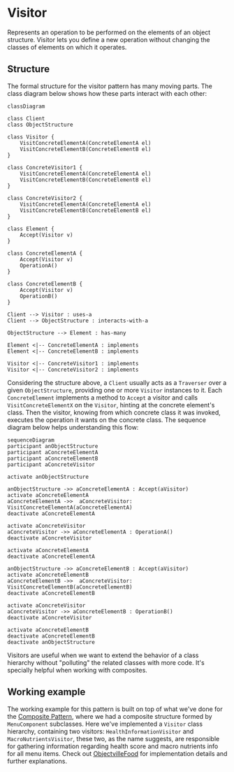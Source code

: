 # Visitor

Represents an operation to be performed on the elements of an object structure. Visitor lets you define a new operation without changing the classes of elements on which it operates.

## Structure

The formal structure for the visitor pattern has many moving parts. The class diagram below shows how these parts interact with each other:

```mermaid
classDiagram

class Client
class ObjectStructure

class Visitor {
    VisitConcreteElementA(ConcreteElementA el)
    VisitConcreteElementB(ConcreteElementB el)
}

class ConcreteVisitor1 {
    VisitConcreteElementA(ConcreteElementA el)
    VisitConcreteElementB(ConcreteElementB el)
}

class ConcreteVisitor2 {
    VisitConcreteElementA(ConcreteElementA el)
    VisitConcreteElementB(ConcreteElementB el)
}

class Element {
    Accept(Visitor v)
}

class ConcreteElementA {
    Accept(Visitor v)
    OperationA()
}

class ConcreteElementB {
    Accept(Visitor v)
    OperationB()
}

Client --> Visitor : uses-a
Client --> ObjectStructure : interacts-with-a

ObjectStructure --> Element : has-many

Element <|-- ConcreteElementA : implements
Element <|-- ConcreteElementB : implements

Visitor <|-- ConcreteVisitor1 : implements
Visitor <|-- ConcreteVisitor2 : implements
```

Considering the structure above, a `Client` usually acts as a `Traverser` over a given `ObjectStructure`, providing one or more `Visitor` instances to it. Each `ConcreteElement` implements a method to `Accept` a visitor and calls `VisitConcreteElementX` on the `Visitor`, hinting at the concrete element's class. Then the visitor, knowing from which concrete class it was invoked, executes the operation it wants on the concrete class. The sequence diagram below helps understanding this flow:

```mermaid
sequenceDiagram
participant anObjectStructure
participant aConcreteElementA
participant aConcreteElementB
participant aConcreteVisitor

activate anObjectStructure

anObjectStructure ->> aConcreteElementA : Accept(aVisitor)
activate aConcreteElementA
aConcreteElementA ->>  aConcreteVisitor: VisitConcreteElementA(aConcreteElementA)
deactivate aConcreteElementA

activate aConcreteVisitor
aConcreteVisitor ->> aConcreteElementA : OperationA()
deactivate aConcreteVisitor

activate aConcreteElementA
deactivate aConcreteElementA

anObjectStructure ->> aConcreteElementB : Accept(aVisitor)
activate aConcreteElementB
aConcreteElementB ->>  aConcreteVisitor: VisitConcreteElementB(aConcreteElementB)
deactivate aConcreteElementB

activate aConcreteVisitor
aConcreteVisitor ->> aConcreteElementB : OperationB()
deactivate aConcreteVisitor

activate aConcreteElementB
deactivate aConcreteElementB
deactivate anObjectStructure
```

Visitors are useful when we want to extend the behavior of a class hierarchy without "polluting" the related classes with more code. It's specially helpful when working with composites.

## Working example

The working example for this pattern is built on top of what we've done for the [Composite Pattern](../composite), where we had a composite structure formed by `MenuComponent` subclasses. Here we've implemented a `Visitor` class hierarchy, containing two visitors: `HealthInformationVisitor` and `MacroNutrientsVisitor`, these two, as the name suggests, are responsible for gathering information regarding health score and macro nutrients info for all menu items. Check out [ObjectvilleFood](./ObjectvilleFood/) for implementation details and further explanations.
